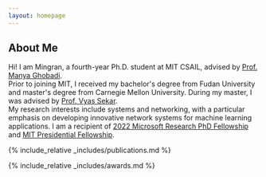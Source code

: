```yaml
---
layout: homepage
---
```


## About Me

Hi! I am Mingran, a fourth-year Ph.D. student at MIT CSAIL, advised by [Prof. Manya Ghobadi](https://people.csail.mit.edu/ghobadi/). <br>
Prior to joining MIT, I received my bachelor's degree from Fudan University and master's degree from Carnegie Mellon University. During my master, I was advised by [Prof. Vyas Sekar](https://users.ece.cmu.edu/~vsekar/). <br>
My research interests include systems and networking, with a particular emphasis on developing innovative network systems for machine learning applications. I am a recipient of [2022 Microsoft Research PhD Fellowship](https://www.microsoft.com/en-us/research/academic-program/phd-fellowship/2022-recipients/) and [MIT Presidential Fellowship](https://web.mit.edu/provost/presfellow/).

{% include_relative _includes/publications.md %}

{% include_relative _includes/awards.md %}